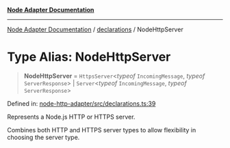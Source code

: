 [**Node Adapter Documentation**](../../README.md)

***

[Node Adapter Documentation](../../README.md) / [declarations](../README.md) / NodeHttpServer

# Type Alias: NodeHttpServer

> **NodeHttpServer** = `HttpsServer`\<*typeof* `IncomingMessage`, *typeof* `ServerResponse`\> \| `Server`\<*typeof* `IncomingMessage`, *typeof* `ServerResponse`\>

Defined in: [node-http-adapter/src/declarations.ts:39](https://github.com/stonemjs/node-http-adapter/blob/2d4cdca7f2d56ee189e6562c361aeaf96b9f1db2/src/declarations.ts#L39)

Represents a Node.js HTTP or HTTPS server.

Combines both HTTP and HTTPS server types to allow flexibility in choosing the server type.
